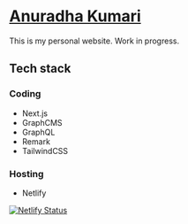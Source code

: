 # [Anuradha Kumari](https://www.anuradhakumari.com)
This is my personal website. Work in progress.

## Tech stack
### Coding
- Next.js
- GraphCMS
- GraphQL
- Remark
- TailwindCSS

### Hosting
- Netlify


[![Netlify Status](https://api.netlify.com/api/v1/badges/30d5ec18-da04-4c19-8128-61eb15ab6bd1/deploy-status)](https://app.netlify.com/sites/anuradhakumari/deploys)
